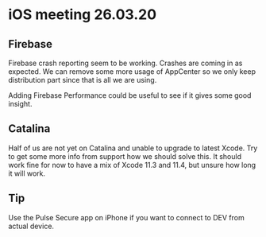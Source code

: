 # iOS meeting 26.03.20
## Firebase
Firebase crash reporting seem to be working. Crashes are coming in as expected. We can remove some more usage of AppCenter so we only keep distribution part since that is all we are using.

Adding Firebase Performance could be useful to see if it gives some good insight.

## Catalina
Half of us are not yet on Catalina and unable to upgrade to latest Xcode. Try to get some more info from support how we should solve this. It should work fine for now to have a mix of Xcode 11.3 and 11.4, but unsure how long it will work.

## Tip
Use the Pulse Secure app on iPhone if you want to connect to DEV from actual device.
